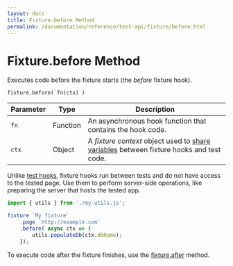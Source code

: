 ```yaml
---
layout: docs
title: Fixture.before Method
permalink: /documentation/reference/test-api/fixture/before.html
---
```

# Fixture.before Method

Executes code before the fixture starts (the *before* fixture hook).

```text
fixture.before( fn(ctx) )
```

Parameter | Type     | Description
--------- | -------- | ---------------------------------------------------------------------------
`fn`      | Function | An asynchronous hook function that contains the hook code.
`ctx`     | Object   | A *fixture context* object used to [share variables](../../../guides/basic-guides/organize-tests.md#share-variables-between-fixture-hooks-and-test-code) between fixture hooks and test code.

Unlike [test hooks](../../../guides/basic-guides/organize-tests.md#test-hooks), fixture hooks run between tests and do not have access to the tested page. Use them to perform server-side operations, like preparing the server that hosts the tested app.

```js
import { utils } from './my-utils.js';

fixture `My fixture`
    .page `http://example.com`
    .before( async ctx => {
        utils.populateDb(ctx.dbName);
    });
```

To execute code after the fixture finishes, use the [fixture.after](after.md) method.
